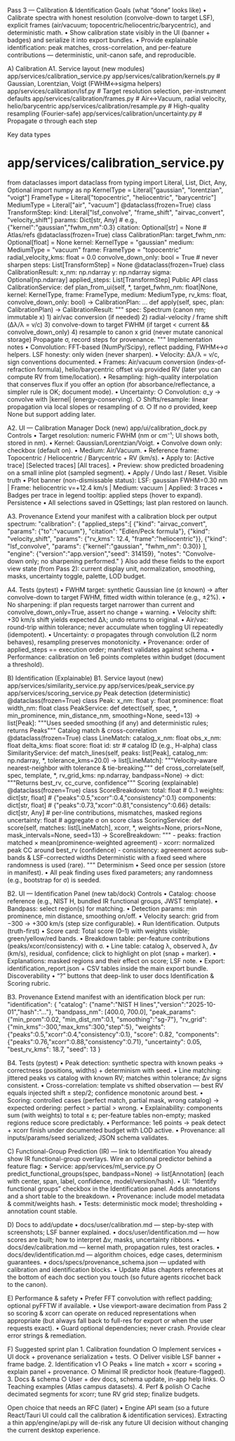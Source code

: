 Pass 3 — Calibration & Identification
Goals (what “done” looks like)
	• Calibrate spectra with honest resolution (convolve-down to target LSF), explicit frames (air/vacuum; topocentric/heliocentric/barycentric), and deterministic math.
	• Show calibration state visibly in the UI (banner + badges) and serialize it into export bundles.
	• Provide explainable identification: peak matches, cross-correlation, and per-feature contributions — deterministic, unit-canon safe, and reproducible.

A) Calibration
A1. Service layout (new modules)
app/services/calibration_service.py
app/services/calibration/kernels.py         # Gaussian, Lorentzian, Voigt (FWHM↔sigma helpers)
app/services/calibration/lsf.py             # Target resolution selection, per-instrument defaults
app/services/calibration/frames.py          # Air↔Vacuum, radial velocity, helio/barycentric
app/services/calibration/resample.py        # High-quality resampling (Fourier-safe)
app/services/calibration/uncertainty.py     # Propagate σ through each step

Key data types
# app/services/calibration_service.py
from dataclasses import dataclass
from typing import Literal, List, Dict, Any, Optional
import numpy as np
KernelType = Literal["gaussian", "lorentzian", "voigt"]
FrameType  = Literal["topocentric", "heliocentric", "barycentric"]
MediumType = Literal["air", "vacuum"]
@dataclass(frozen=True)
class TransformStep:
    kind: Literal["lsf_convolve", "frame_shift", "airvac_convert", "velocity_shift"]
    params: Dict[str, Any]           # e.g., {"kernel":"gaussian","fwhm_nm":0.3}
    citation: Optional[str] = None   # Atlas/refs
@dataclass(frozen=True)
class CalibrationPlan:
    target_fwhm_nm: Optional[float] = None
    kernel: KernelType = "gaussian"
    medium: MediumType = "vacuum"
    frame: FrameType = "topocentric"
    radial_velocity_kms: float = 0.0
    convolve_down_only: bool = True   # never sharpen
    steps: List[TransformStep] = None
@dataclass(frozen=True)
class CalibrationResult:
    x_nm: np.ndarray
    y: np.ndarray
    sigma: Optional[np.ndarray]
    applied_steps: List[TransformStep]
Public API
class CalibrationService:
    def plan_from_ui(self, *, target_fwhm_nm: float|None, kernel: KernelType,
                     frame: FrameType, medium: MediumType,
                     rv_kms: float, convolve_down_only: bool) -> CalibrationPlan: ...
def apply(self, spec, plan: CalibrationPlan) -> CalibrationResult:
        """
        spec: Spectrum (canon nm; immutable x)
        1) air/vac conversion (if needed)
        2) radial-velocity / frame shift (Δλ/λ = v/c)
        3) convolve-down to target FWHM (if target < current && convolve_down_only)
        4) resample to canon x grid (never mutate canonical storage)
        Propagate σ, record steps for provenance.
        """
Implementation notes
	• Convolution: FFT-based (NumPy/Scipy), reflect padding, FWHM↔σ helpers. LSF honesty: only widen (never sharpen).
	• Velocity: Δλ/λ = v/c, sign conventions documented.
	• Frames: Air/vacuum conversion (index-of-refraction formula), helio/barycentric offset via provided RV (later you can compute RV from time/location).
	• Resampling: high-quality interpolation that conserves flux if you offer an option (for absorbance/reflectance, a simpler rule is OK; document mode).
	• Uncertainty:
		○ Convolution: σ_y → convolve with |kernel| (energy-conserving).
		○ Shifts/resample: linear propagation via local slopes or resampling of σ.
		○ If no σ provided, keep None but support adding later.

A2. UI — Calibration Manager Dock (new)
app/ui/calibration_dock.py
Controls
	• Target resolution: numeric FWHM (nm or cm⁻¹; UI shows both, stored in nm).
	• Kernel: Gaussian/Lorentzian/Voigt.
	• Convolve down only: checkbox (default on).
	• Medium: Air/Vacuum.
	• Reference frame: Topocentric / Heliocentric / Barycentric + RV (km/s).
	• Apply to: [Active trace] [Selected traces] [All traces].
	• Preview: show predicted broadening on a small inline plot (sampled segment).
	• Apply / Undo last / Reset.
Visible truth
	• Plot banner (non-dismissable status):
LSF: gaussian FWHM=0.30 nm | Frame: heliocentric v=+12.4 km/s | Medium: vacuum | Applied: 3 traces
	• Badges per trace in legend tooltip: applied steps (hover to expand).
Persistence
	• All selections saved in QSettings; last plan restored on launch.

A3. Provenance
Extend your manifest with a calibration block per output spectrum:
"calibration": {
  "applied_steps":[
    {"kind": "airvac_convert", "params": {"to":"vacuum"}, "citation": "Edlén/Peck formula"},
    {"kind": "velocity_shift", "params": {"rv_kms": 12.4, "frame":"heliocentric"}},
    {"kind": "lsf_convolve", "params": {"kernel":"gaussian", "fwhm_nm": 0.30}}
  ],
  "engine": {"version":"app.version","seed": 314159},
  "notes": "Convolve-down only; no sharpening performed."
}
Also add these fields to the export view state (from Pass 2): current display unit, normalization, smoothing, masks, uncertainty toggle, palette, LOD budget.

A4. Tests (pytest)
	• FWHM target: synthetic Gaussian line (σ known) → after convolve-down to target FWHM, fitted width within tolerance (e.g., ±2%).
	• No sharpening: if plan requests target narrower than current and convolve_down_only=True, assert no change + warning.
	• Velocity shift: +30 km/s shift yields expected Δλ; undo returns to original.
	• Air/vac: round-trip within tolerance; never accumulate when toggling UI repeatedly (idempotent).
	• Uncertainty: σ propagates through convolution (L2 norm behaves), resampling preserves monotonicity.
	• Provenance: order of applied_steps == execution order; manifest validates against schema.
	• Performance: calibration on 1e6 points completes within budget (document a threshold).

B) Identification (Explainable)
B1. Service layout (new)
app/services/similarity_service.py
app/services/peak_service.py
app/services/scoring_service.py
Peak detection (deterministic)
@dataclass(frozen=True)
class Peak:
    x_nm: float
    y: float
    prominence: float
    width_nm: float
class PeakService:
    def detect(self, spec, *, min_prominence, min_distance_nm, smoothing=None, seed=13) -> list[Peak]:
        """Uses seeded smoothing (if any) and deterministic rules; returns Peaks"""
Catalog match & cross-correlation
@dataclass(frozen=True)
class LineMatch:
    catalog_x_nm: float
    obs_x_nm: float
    delta_kms: float
    score: float
    id: str     # catalog ID (e.g., H-alpha)
class SimilarityService:
    def match_lines(self, peaks: list[Peak], catalog_nm: np.ndarray,
                    *, tolerance_kms=20.0) -> list[LineMatch]:
        """Velocity-aware nearest-neighbor with tolerance & tie-breaking."""
def cross_correlate(self, spec, template, *,
                        rv_grid_kms: np.ndarray, bandpass=None) -> dict:
        """Returns best_rv, cc_curve, confidence"""
Scoring (explainable)
@dataclass(frozen=True)
class ScoreBreakdown:
    total: float           # 0..1
    weights: dict[str, float]   # {"peaks":0.5,"xcorr":0.4,"consistency":0.1}
    components: dict[str, float]  # {"peaks":0.73,"xcorr":0.81,"consistency":0.66}
    details: dict[str, Any]      # per-line contributions, mismatches, masked regions
    uncertainty: float           # aggregate σ on score
class ScoringService:
    def score(self, matches: list[LineMatch], xcorr, *,
              weights=None, priors=None, mask_intervals=None,
              seed=13) -> ScoreBreakdown:
        """
        - peaks: fraction matched × mean(prominence-weighted agreement)
        - xcorr: normalized peak CC around best_rv (confidence)
        - consistency: agreement across sub-bands & LSF-corrected widths
        Deterministic with a fixed seed where randomness is used (rare).
        """
Determinism
	• Seed once per session (store in manifest).
	• All peak finding uses fixed parameters; any randomness (e.g., bootstrap for σ) is seeded.

B2. UI — Identification Panel (new tab/dock)
Controls
	• Catalog: choose reference (e.g., NIST H, bundled IR functional groups, JWST template).
	• Bandpass: select region(s) for matching.
	• Detection params: min prominence, min distance, smoothing on/off.
	• Velocity search: grid from −300 → +300 km/s (step size configurable).
	• Run Identification.
Outputs (truth-first)
	• Score card: Total score (0–1) with weights visible; green/yellow/red bands.
	• Breakdown table: per-feature contributions (peaks/xcorr/consistency) with σ.
	• Line table: catalog λ, observed λ, Δv (km/s), residual, confidence; click to highlight on plot (snap + marker).
	• Explanations: masked regions and their effect on score; LSF note.
	• Export: identification_report.json + CSV tables inside the main export bundle.
Discoverability
	• “?” buttons that deep-link to user docs Identification & Scoring rubric.

B3. Provenance
Extend manifest with an identification block per run:
"identification": {
  "catalog": {"name":"NIST H lines","version":"2025-10-01","hash":"..."},
  "bandpass_nm": [400.0, 700.0],
  "peak_params": {"min_prom":0.02, "min_dist_nm":0.1, "smoothing":"sg-7"},
  "rv_grid": {"min_kms":-300,"max_kms":300,"step":5},
  "weights": {"peaks":0.5,"xcorr":0.4,"consistency":0.1},
  "score": 0.82,
  "components": {"peaks":0.76,"xcorr":0.88,"consistency":0.71},
  "uncertainty": 0.05,
  "best_rv_kms": 18.7,
  "seed": 13
}

B4. Tests (pytest)
	• Peak detection: synthetic spectra with known peaks → correctness (positions, widths) + determinism with seed.
	• Line matching: jittered peaks vs catalog with known RV; matches within tolerance; Δv signs consistent.
	• Cross-correlation: template vs shifted observation — best RV equals injected shift ± step/2; confidence monotonic around best.
	• Scoring: controlled cases (perfect match, partial mask, wrong catalog) → expected ordering: perfect > partial > wrong.
	• Explainability: components sum (with weights) to total ± ε; per-feature tables non-empty; masked regions reduce score predictably.
	• Performance: 1e6 points → peak detect + xcorr finish under documented budget with LOD active.
	• Provenance: all inputs/params/seed serialized; JSON schema validates.

C) Functional-Group Prediction (IR) — link to Identification
You already show IR functional-group overlays. Wire an optional predictor behind a feature flag:
	• Service: app/services/ml_service.py
		○ predict_functional_groups(spec, bandpass=None) -> list[Annotation] (each with center, span, label, confidence, model/version/hash).
	• UI: “Identify functional groups” checkbox in the Identification panel. Adds annotations and a short table to the breakdown.
	• Provenance: include model metadata & commit/weights hash.
	• Tests: deterministic mock model; thresholding + annotation count stable.

D) Docs to add/update
	• docs/user/calibration.md — step-by-step with screenshots; LSF banner explained.
	• docs/user/identification.md — how scores are built; how to interpret Δv, masks, uncertainty ribbons.
	• docs/dev/calibration.md — kernel math, propagation rules, test oracles.
	• docs/dev/identification.md — algorithm choices, edge cases, determinism guarantees.
	• docs/specs/provenance_schema.json — updated with calibration and identification blocks.
	• Update Atlas chapters references at the bottom of each doc section you touch (so future agents ricochet back to the canon).

E) Performance & safety
	• Prefer FFT convolution with reflect padding; optional pyFFTW if available.
	• Use viewport-aware decimation from Pass 2 so scoring & xcorr can operate on reduced representations when appropriate (but always fall back to full-res for export or when the user requests exact).
	• Guard optional dependencies; never crash. Provide clear error strings & remediation.

F) Suggested sprint plan
	1. Calibration foundation
		○ Implement services + UI dock + provenance serialization + tests.
		○ Deliver visible LSF banner + frame badge.
	2. Identification v1
		○ Peaks + line match + xcorr + scoring + explain panel + provenance.
		○ Minimal IR predictor hook (feature-flagged).
	3. Docs & schema
		○ User + dev docs, schema update, in-app help links.
		○ Teaching examples (Atlas campus datasets).
	4. Perf & polish
		○ Cache decimated segments for xcorr; tune RV grid step; finalize budgets.

Open choice that needs an RFC (later)
	• Engine API seam (so a future React/Tauri UI could call the calibration & identification services). Extracting a thin app/engine/api.py will de-risk any future UI decision without changing the current desktop experience.
